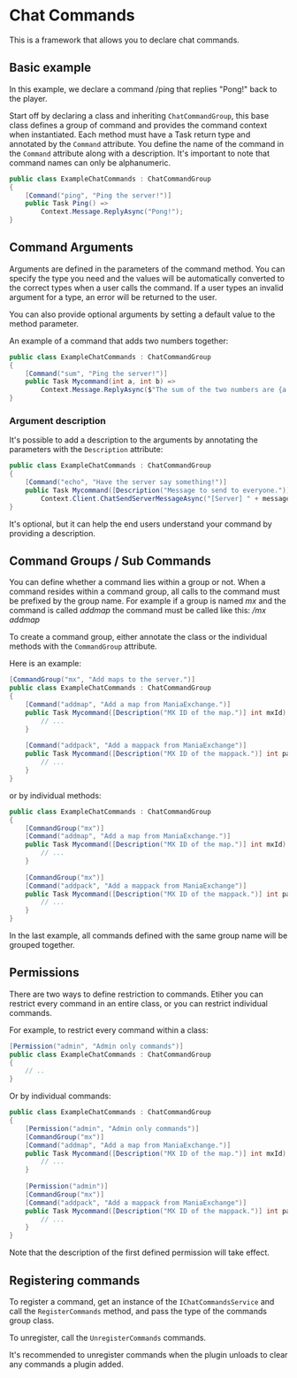 ﻿# Chat Commands

This is a framework that allows you to declare chat commands.

## Basic example

In this example, we declare a command /ping that replies "Pong!" back to the player.

Start off by declaring a class and inheriting `ChatCommandGroup`, this base class defines a group of command and
provides the command context when instantiated. Each method must have a Task return type and annotated by the `Command`
attribute. You define the name of the command in the `Command` attribute along with a description. It's important to
note that command names can only be alphanumeric.

```cs
public class ExampleChatCommands : ChatCommandGroup
{
    [Command("ping", "Ping the server!")]
    public Task Ping() =>
        Context.Message.ReplyAsync("Pong!");
}
```

## Command Arguments

Arguments are defined in the parameters of the command method. You can specify the type you need and the values will be
automatically converted to the correct types when a user calls the command. If a user types an invalid argument for a
type, an error will be returned to the user.

You can also provide optional arguments by setting a default value to the method parameter.

An example of a command that adds two numbers together:

```cs
public class ExampleChatCommands : ChatCommandGroup
{
    [Command("sum", "Ping the server!")]
    public Task Mycommand(int a, int b) =>
        Context.Message.ReplyAsync($"The sum of the two numbers are {a + b}");
}
```

### Argument description

It's possible to add a description to the arguments by annotating the parameters with the `Description` attribute:

```cs
public class ExampleChatCommands : ChatCommandGroup
{
    [Command("echo", "Have the server say something!")]
    public Task Mycommand([Description("Message to send to everyone.")] string message) =>
        Context.Client.ChatSendServerMessageAsync("[Server] " + message);
}
```

It's optional, but it can help the end users understand your command by providing a description.

## Command Groups / Sub Commands

You can define whether a command lies within a group or not. When a command resides within a command group, all calls to
the command must be prefixed by the group name. For example if a group is named *mx* and the command is called *addmap*
the command must be called like this: */mx addmap*

To create a command group, either annotate the class or the individual methods with the `CommandGroup` attribute.

Here is an example:

```cs
[CommandGroup("mx", "Add maps to the server.")]
public class ExampleChatCommands : ChatCommandGroup
{
    [Command("addmap", "Add a map from ManiaExchange.")]
    public Task Mycommand([Description("MX ID of the map.")] int mxId) {
        // ...
    }
        
    [Command("addpack", "Add a mappack from ManiaExchange")]
    public Task Mycommand([Description("MX ID of the mappack.")] int packId) {
        // ...
    }
}
```

or by individual methods:

```cs
public class ExampleChatCommands : ChatCommandGroup
{
    [CommandGroup("mx")]
    [Command("addmap", "Add a map from ManiaExchange.")]
    public Task Mycommand([Description("MX ID of the map.")] int mxId) {
        // ...
    }
    
    [CommandGroup("mx")]
    [Command("addpack", "Add a mappack from ManiaExchange")]
    public Task Mycommand([Description("MX ID of the mappack.")] int packId) {
        // ...
    }
}
```

In the last example, all commands defined with the same group name will be grouped together.

## Permissions

There are two ways to define restriction to commands. Etiher you can restrict every command in an entire class, or you
can restrict individual commands.

For example, to restrict every command within a class:

```cs
[Permission("admin", "Admin only commands")]
public class ExampleChatCommands : ChatCommandGroup
{
    // ..
}
```

Or by individual commands:

```cs
public class ExampleChatCommands : ChatCommandGroup
{
    [Permission("admin", "Admin only commands")]
    [CommandGroup("mx")]
    [Command("addmap", "Add a map from ManiaExchange.")]
    public Task Mycommand([Description("MX ID of the map.")] int mxId) {
        // ...
    }
    
    [Permission("admin")]
    [CommandGroup("mx")]
    [Command("addpack", "Add a mappack from ManiaExchange")]
    public Task Mycommand([Description("MX ID of the mappack.")] int packId) {
        // ...
    }
}
```

Note that the description of the first defined permission will take effect.

## Registering commands

To register a command, get an instance of the `IChatCommandsService` and call the `RegisterCommands` method, and pass
the type of the commands group class.

To unregister, call the `UnregisterCommands` commands.

It's recommended to unregister commands when the plugin unloads to clear any commands a plugin added.
